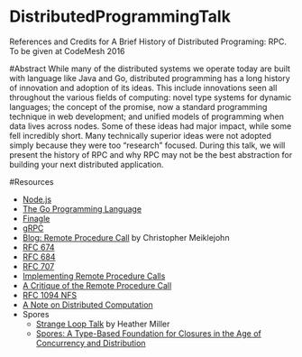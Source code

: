 # DistributedProgrammingTalk
References and Credits for A Brief History of Distributed Programing: RPC.  To be given at CodeMesh 2016

#Abstract
While many of the distributed systems we operate today are built with language like Java and Go, distributed programming has a long history of innovation and adoption of its ideas. This include innovations seen all throughout the various fields of computing: novel type systems for dynamic languages; the concept of the promise, now a standard programming technique in web development;  and unified models of programming when data lives across nodes. Some of these ideas had major impact, while some fell incredibly short. Many technically superior ideas were not adopted simply because they were too “research” focused.
During this talk, we will present the history of RPC and why RPC may not be the best abstraction for building your next distributed application.

#Resources
* [Node.js](https://nodejs.org/en/about/)
* [The Go Programming Language](https://golang.org/)
* [Finagle](https://twitter.github.io/finagle/)
* [gRPC](http://www.grpc.io/)
* [Blog: Remote Procedure Call](https://christophermeiklejohn.com/pl/2016/04/12/rpc.html) by Christopher Meiklejohn
* [RFC 674](https://tools.ietf.org/html/rfc674)
* [RFC 684](https://tools.ietf.org/html/rfc684)
* [RFC 707](https://tools.ietf.org/html/rfc707)
* [Implementing Remote Procedure Calls](http://www.cs.virginia.edu/~zaher/classes/CS656/birrel.pdf)
* [A Critique of the Remote Procedure Call](http://www.cs.vu.nl/~ast/Publications/Papers/euteco-1988.pdf)
* [RFC 1094 NFS](https://tools.ietf.org/html/rfc1094)
* [A Note on Distributed Computation](http://citeseerx.ist.psu.edu/viewdoc/download?doi=10.1.1.41.7628&rep=rep1&type=pdf)
* Spores 
  * [Strange Loop Talk](https://www.youtube.com/watch?v=coX9RKH4rOs) by Heather Miller
  * [Spores: A Type-Based Foundation for Closures in the Age of Concurrency and Distribution](https://infoscience.epfl.ch/record/191239/files/spores_1.pdf)
